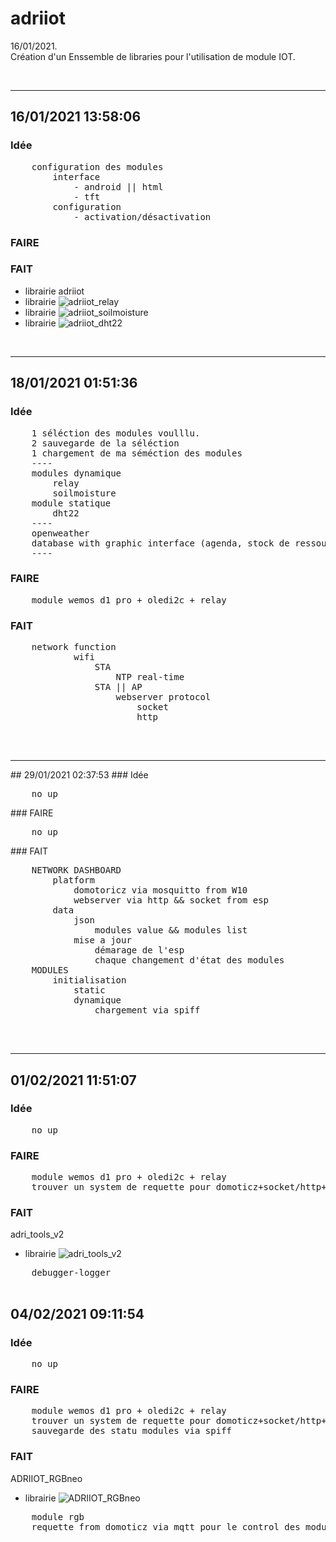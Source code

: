 # adriiot
16/01/2021.<br />
Création d'un Enssemble de libraries pour l'utilisation de module IOT.<br />

<br />
<hr>

## 16/01/2021 13:58:06
### Idée
<pre>
    configuration des modules
        interface
            - android || html
            - tft 
        configuration
            - activation/désactivation
</pre>
### FAIRE
### FAIT
* librairie adriiot<br />
* librairie ![adriiot_relay](https://github.com/AdriLighting/adriiot_relay)<br />
* librairie ![adriiot_soilmoisture](https://github.com/AdriLighting/adriiot_soilmoisture)<br />
* librairie ![adriiot_dht22](https://github.com/AdriLighting/adriiot_dht22)<br />

<br />
<hr>

## 18/01/2021 01:51:36
### Idée
<pre>
    1 séléction des modules voulllu.
    2 sauvegarde de la séléction
    1 chargement de ma séméction des modules
    ----
    modules dynamique
        relay
        soilmoisture
    module statique
        dht22      
    ----
    openweather
    database with graphic interface (agenda, stock de ressource, etc...)
    ----  
</pre>
### FAIRE
<pre>
    module wemos d1 pro + oledi2c + relay
</pre>    
### FAIT
<pre>
    network function
            wifi  
                STA
                    NTP real-time  
                STA || AP
                    webserver protocol
                        socket
                        http
     
</pre>

<br />
<hr>

</pre>
## 29/01/2021 02:37:53
### Idée
<pre>
    no up
</pre>
### FAIRE
<pre>
    no up
</pre>    
### FAIT
<pre>
    NETWORK DASHBOARD
        platform
            domotoricz via mosquitto from W10
            webserver via http && socket from esp
        data 
            json
                modules value && modules list
            mise a jour
                démarage de l'esp
                chaque changement d'état des modules
    MODULES
        initialisation
            static
            dynamique 
                chargement via spiff

</pre>

<br />
<hr>

## 01/02/2021 11:51:07
### Idée
<pre>
    no up
</pre>
### FAIRE
<pre>
    module wemos d1 pro + oledi2c + relay
    trouver un system de requette pour domoticz+socket/http+udp
</pre>    
### FAIT
adri_tools_v2<br />
* librairie ![adri_tools_v2](https://github.com/AdriLighting/adri_tools_v2)
<pre>
    debugger-logger
    
</pre>

## 04/02/2021 09:11:54
### Idée
<pre>
    no up
</pre>
### FAIRE
<pre>
    module wemos d1 pro + oledi2c + relay
    trouver un system de requette pour domoticz+socket/http+udp
    sauvegarde des statu modules via spiff 
</pre>    
### FAIT
ADRIIOT_RGBneo<br />
* librairie ![ADRIIOT_RGBneo](https://github.com/AdriLighting/ADRIIOT_RGBneo)
<pre>
    module rgb
    requette from domoticz via mqtt pour le control des modules
    
</pre>

